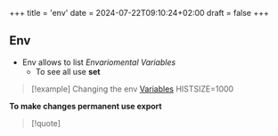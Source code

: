 +++
title = 'env'
date = 2024-07-22T09:10:24+02:00
draft = false
+++

## Env 
- Env allows to list *Envariomental Variables*
	- To see all use **set**
>[!example]  Changing the env [Variables](/obisdian_ntoes/scriptss/Variables.md)
>HISTSIZE=1000

**To make changes permanent use export**

>[!quote] 